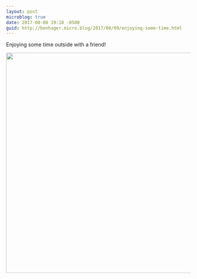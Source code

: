```yaml
---
layout: post
microblog: true
date: 2017-08-08 19:10 -0500
guid: http://benhager.micro.blog/2017/08/09/enjoying-some-time.html
---
```

Enjoying some time outside with a friend!

<img src="http://hager.blog/uploads/2017/ce91d3527b.jpg" width="600" height="600" />
